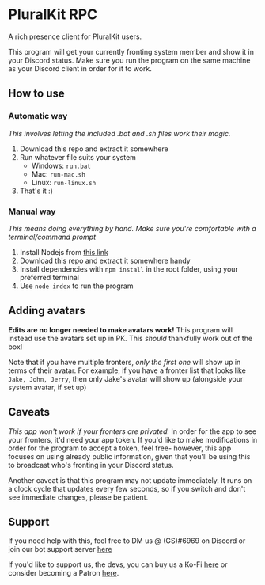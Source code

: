 # PluralKit RPC
A rich presence client for PluralKit users.

This program will get your currently fronting system member and show it in your Discord status. Make sure you run the program on the same machine as your Discord client in order for it to work.

## How to use
### Automatic way
*This involves letting the included .bat and .sh files work their magic.*
1. Download this repo and extract it somewhere
2. Run whatever file suits your system
	- Windows: `run.bat`
	- Mac: `run-mac.sh`
	- Linux: `run-linux.sh`
3. That's it :)

### Manual way
*This means doing everything by hand. Make sure you're comfortable with a terminal/command prompt*
1. Install Nodejs from [this link](https://nodejs.org/en/download/)
2. Download this repo and extract it somewhere handy
3. Install dependencies with `npm install` in the root folder, using your preferred terminal
4. Use `node index` to run the program

## Adding avatars
**Edits are no longer needed to make avatars work!** This program will instead use the avatars set up in PK. This *should* thankfully work out of the box!

Note that if you have multiple fronters, *only the first one* will show up in terms of their avatar. For example, if you have a fronter list that looks like `Jake, John, Jerry`, then only Jake's avatar will show up (alongside your system avatar, if set up)

## Caveats
*This app won't work if your fronters are privated.* In order for the app to see your fronters, it'd need your app token. If you'd like to make modifications in order for the program to accept a token, feel free- however, this app focuses on using already public information, given that you'll be using this to broadcast who's fronting in your Discord status.

Another caveat is that this program may not update immediately. It runs on a clock cycle that updates every few seconds, so if you switch and don't see immediate changes, please be patient.

## Support
If you need help with this, feel free to DM us @ (GS)#6969 on Discord or join our bot support server [here](https://discord.gg/EvDmXGt)

If you'd like to support us, the devs, you can buy us a Ko-Fi [here](https://ko-fi.com/greysdawn) or consider becoming a Patron [here](https://patreon.com/greysdawn).
